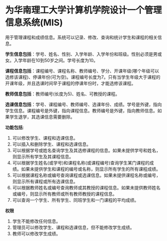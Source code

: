 # 为华南理工大学计算机学院设计一个管理信息系统(MIS)

用于管理课程和成绩信息。系统可以记录、修改、查询和统计学生和课程的相关信息。

**学生信息包括**：学号、姓名、性别、入学年龄、入学年份和班级。性别必须是男或女。入学年龄在10到50岁之间。学号长度为10。

**课程信息包括**：课程编号、课程名称、教师编号、学分、开课年级(哪个年级可以选修该课程)、停课年份(可为空)。课程编号长度为7。只有当学生年级大于课程的开课年级，并且选课时间早于课程的停课年份时，才能选修该课程。

**教师信息包括**：教师编号(长度为5)、姓名、可教授的课程。

**选课信息包括**：学号、课程编号、教师编号、选课年份、成绩。学号是外键，指向学生信息。课程编号是外键，指向课程信息。教师编号是外键，指向教师信息。如果学生退学，其选课信息需要删除。

**功能包括**:
1. 可以修改学生、课程和选课信息。
2. 可以插入和删除学生、课程和选课信息。
3. 可以根据学号或姓名查询学生及其选修课程的信息。如果未提供学号和姓名，则显示所有学生及其课程信息。
4. 可以根据学生姓名(或学号)和课程名称(或课程编号)查询学生某门课程的成绩。如果未提供学生和课程的编号或名称，则显示所有学生的所有课程成绩。
5. 可以根据课程名称或编号查询课程或选课信息。如果未提供课程名称或编号，则显示所有课程或所有选课信息。
6. 可以根据教师姓名或编号查询教师或其教授的课程信息。如果未提供教师姓名或编号，则显示所有教师或所有教师教授的课程信息。
7. 可以查询一个学生、所有学生、同班学生和一门课程的平均成绩。

**权限**

1. 学生不能修改任何信息。
2. 管理员可以修改学生、课程和选课信息，但不能修改学生成绩。
3. 教师可以修改学生成绩。
